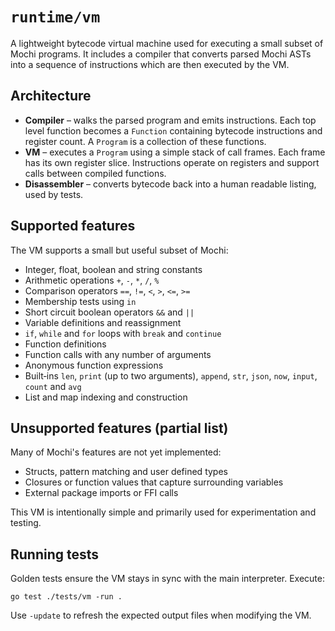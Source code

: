 # `runtime/vm`

A lightweight bytecode virtual machine used for executing a small subset of Mochi programs.  It includes a compiler that converts parsed Mochi ASTs into a sequence of instructions which are then executed by the VM.

## Architecture

* **Compiler** – walks the parsed program and emits instructions.  Each top level function becomes a `Function` containing bytecode instructions and register count.  A `Program` is a collection of these functions.
* **VM** – executes a `Program` using a simple stack of call frames.  Each frame has its own register slice.  Instructions operate on registers and support calls between compiled functions.
* **Disassembler** – converts bytecode back into a human readable listing, used by tests.

## Supported features

The VM supports a small but useful subset of Mochi:

* Integer, float, boolean and string constants
* Arithmetic operations `+`, `-`, `*`, `/`, `%`
* Comparison operators `==`, `!=`, `<`, `>`, `<=`, `>=`
* Membership tests using `in`
* Short circuit boolean operators `&&` and `||`
* Variable definitions and reassignment
* `if`, `while` and `for` loops with `break` and `continue`
* Function definitions
* Function calls with any number of arguments
* Anonymous function expressions
* Built‑ins `len`, `print` (up to two arguments), `append`, `str`, `json`, `now`, `input`, `count` and `avg`
* List and map indexing and construction

## Unsupported features (partial list)

Many of Mochi's features are not yet implemented:

* Structs, pattern matching and user defined types
* Closures or function values that capture surrounding variables
* External package imports or FFI calls

This VM is intentionally simple and primarily used for experimentation and testing.

## Running tests

Golden tests ensure the VM stays in sync with the main interpreter. Execute:

```
go test ./tests/vm -run .
```

Use `-update` to refresh the expected output files when modifying the VM.
